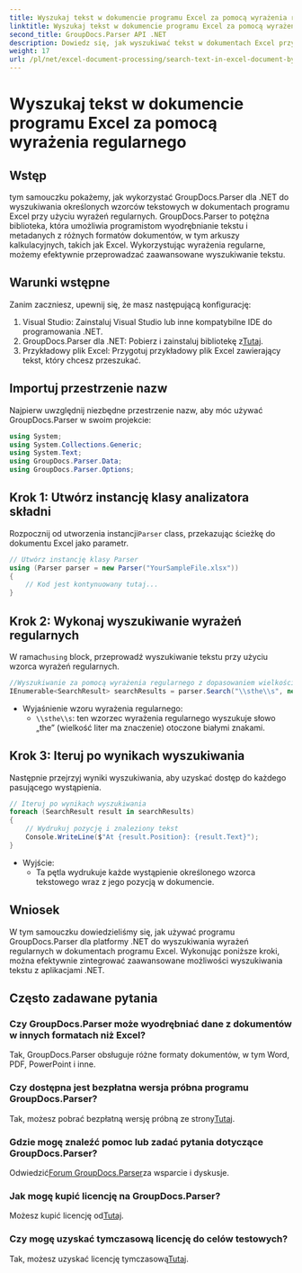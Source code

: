 ```yaml
---
title: Wyszukaj tekst w dokumencie programu Excel za pomocą wyrażenia regularnego
linktitle: Wyszukaj tekst w dokumencie programu Excel za pomocą wyrażenia regularnego
second_title: GroupDocs.Parser API .NET
description: Dowiedz się, jak wyszukiwać tekst w dokumentach Excel przy użyciu wyrażeń regularnych za pomocą GroupDocs.Parser dla .NET. Efektywnie wykonuj zaawansowane wyszukiwanie tekstu.
weight: 17
url: /pl/net/excel-document-processing/search-text-in-excel-document-by-regular-expression/
---
```


# Wyszukaj tekst w dokumencie programu Excel za pomocą wyrażenia regularnego

## Wstęp
tym samouczku pokażemy, jak wykorzystać GroupDocs.Parser dla .NET do wyszukiwania określonych wzorców tekstowych w dokumentach programu Excel przy użyciu wyrażeń regularnych. GroupDocs.Parser to potężna biblioteka, która umożliwia programistom wyodrębnianie tekstu i metadanych z różnych formatów dokumentów, w tym arkuszy kalkulacyjnych, takich jak Excel. Wykorzystując wyrażenia regularne, możemy efektywnie przeprowadzać zaawansowane wyszukiwanie tekstu.
## Warunki wstępne
Zanim zaczniesz, upewnij się, że masz następującą konfigurację:
1. Visual Studio: Zainstaluj Visual Studio lub inne kompatybilne IDE do programowania .NET.
2.  GroupDocs.Parser dla .NET: Pobierz i zainstaluj bibliotekę z[Tutaj](https://releases.groupdocs.com/parser/net/).
3. Przykładowy plik Excel: Przygotuj przykładowy plik Excel zawierający tekst, który chcesz przeszukać.

## Importuj przestrzenie nazw
Najpierw uwzględnij niezbędne przestrzenie nazw, aby móc używać GroupDocs.Parser w swoim projekcie:
```csharp
using System;
using System.Collections.Generic;
using System.Text;
using GroupDocs.Parser.Data;
using GroupDocs.Parser.Options;
```
## Krok 1: Utwórz instancję klasy analizatora składni
 Rozpocznij od utworzenia instancji`Parser` class, przekazując ścieżkę do dokumentu Excel jako parametr.
```csharp
// Utwórz instancję klasy Parser
using (Parser parser = new Parser("YourSampleFile.xlsx"))
{
    // Kod jest kontynuowany tutaj...
}
```
## Krok 2: Wykonaj wyszukiwanie wyrażeń regularnych
 W ramach`using` block, przeprowadź wyszukiwanie tekstu przy użyciu wzorca wyrażeń regularnych.
```csharp
//Wyszukiwanie za pomocą wyrażenia regularnego z dopasowaniem wielkości liter
IEnumerable<SearchResult> searchResults = parser.Search("\\sthe\\s", new SearchOptions(true, false, true));
```
- Wyjaśnienie wzoru wyrażenia regularnego:
  - `\\sthe\\s`: ten wzorzec wyrażenia regularnego wyszukuje słowo „the” (wielkość liter ma znaczenie) otoczone białymi znakami.
## Krok 3: Iteruj po wynikach wyszukiwania
Następnie przejrzyj wyniki wyszukiwania, aby uzyskać dostęp do każdego pasującego wystąpienia.
```csharp
// Iteruj po wynikach wyszukiwania
foreach (SearchResult result in searchResults)
{
    // Wydrukuj pozycję i znaleziony tekst
    Console.WriteLine($"At {result.Position}: {result.Text}");
}
```
- Wyjście:
  - Ta pętla wydrukuje każde wystąpienie określonego wzorca tekstowego wraz z jego pozycją w dokumencie.

## Wniosek
W tym samouczku dowiedzieliśmy się, jak używać programu GroupDocs.Parser dla platformy .NET do wyszukiwania wyrażeń regularnych w dokumentach programu Excel. Wykonując poniższe kroki, można efektywnie zintegrować zaawansowane możliwości wyszukiwania tekstu z aplikacjami .NET.

## Często zadawane pytania
### Czy GroupDocs.Parser może wyodrębniać dane z dokumentów w innych formatach niż Excel?
Tak, GroupDocs.Parser obsługuje różne formaty dokumentów, w tym Word, PDF, PowerPoint i inne.
### Czy dostępna jest bezpłatna wersja próbna programu GroupDocs.Parser?
 Tak, możesz pobrać bezpłatną wersję próbną ze strony[Tutaj](https://releases.groupdocs.com/).
### Gdzie mogę znaleźć pomoc lub zadać pytania dotyczące GroupDocs.Parser?
 Odwiedzić[Forum GroupDocs.Parser](https://forum.groupdocs.com/c/parser/17)za wsparcie i dyskusje.
### Jak mogę kupić licencję na GroupDocs.Parser?
 Możesz kupić licencję od[Tutaj](https://purchase.groupdocs.com/buy).
### Czy mogę uzyskać tymczasową licencję do celów testowych?
 Tak, możesz uzyskać licencję tymczasową[Tutaj](https://purchase.groupdocs.com/temporary-license/).